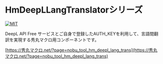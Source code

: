 # HmDeepLLangTranslatorシリーズ

[![MIT](https://img.shields.io/badge/license-MIT-blue.svg?style=flat)](LICENSE)

DeepL API Free サービスとご自身で登録したAUTH_KEYを利用して、言語間翻訳を実現する秀丸マクロ用コンポーネントです。

[https://秀丸マクロ.net/?page=nobu_tool_hm_deepl_lang_trans](https://秀丸マクロ.net/?page=nobu_tool_hm_deepl_lang_trans)
